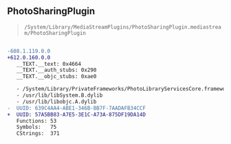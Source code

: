 ## PhotoSharingPlugin

> `/System/Library/MediaStreamPlugins/PhotoSharingPlugin.mediastream/PhotoSharingPlugin`

```diff

-608.1.119.0.0
+612.0.160.0.0
   __TEXT.__text: 0x4664
   __TEXT.__auth_stubs: 0x290
   __TEXT.__objc_stubs: 0xae0

   - /System/Library/PrivateFrameworks/PhotoLibraryServicesCore.framework/PhotoLibraryServicesCore
   - /usr/lib/libSystem.B.dylib
   - /usr/lib/libobjc.A.dylib
-  UUID: 639C4AA4-ABE1-346B-BB7F-7AADAFB34CCF
+  UUID: 57A5BB83-A7E5-3E1C-A73A-875DF19DA14D
   Functions: 53
   Symbols:   75
   CStrings:  371

```
